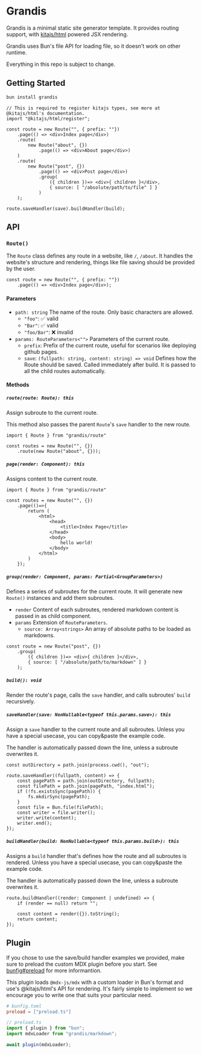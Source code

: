 # Grandis

Grandis is a minimal static site generator template. It provides routing support, with [kitajs/html](https://github.com/kitajs/html) powered JSX rendering.

Grandis uses Bun's file API for loading file, so it doesn't work on other runtime.

Everything in this repo is subject to change.

## Getting Started

```bash
bun install grandis
```

```tsx
// This is required to register kitajs types, see more at @kitajs/html's documentation. 
import "@kitajs/html/register";

const route = new Route("", { prefix: ""})
	.page(() => <div>Index page</div>)
	.route(
		new Route("about", {})
			.page(() => <div>About page</div>)
	)
	.route(
		new Route("post", {})
			.page(() => <div>Post page</div>)
			.group(
				({ children })=> <div>{ children }</div>,
				{ source: [ "/absolute/path/to/file" ] }
			)
	);

route.saveHandler(save).buildHandler(build);
```

## API

### `Route()`

The `Route` class defines any route in a website, like `/`, `/about`. It handles the website's structure and rendering, things like file saving should be provided by the user. 

```tsx
const route = new Route("", { prefix: ""})
	.page(() => <div>Index page</div>);
```

#### Parameters

- `path: string`
	The name of the route. Only basic characters are allowed.
	- `"foo"`: ✅ valid
	- `"Bar"`: ✅ valid
	- `"foo/Bar"`: ❌ invalid
- `params: RouteParameters<"">`
	Parameters of the current route.
	- `prefix`: Prefix of the current route, useful for scenarios like deploying github pages.
	- `save`: `(fullpath: string, content: string) => void`
		Defines how the Route should be saved. Called immediately after build. It is passed to all the child routes automatically.

#### Methods

##### `route(route: Route): this`

Assign subroute to the current route.

This method also passes the parent `Route`'s `save` handler to the new route.

```tsx
import { Route } from "grandis/route"

const routes = new Route("", {})
	.route(new Route("about", {}));
```

##### `page(render: Component): this`

Assigns content to the current route.

```tsx
import { Route } from "grandis/route"

const routes = new Route("", {})
	.page(()=>{
		return (
			<html>
				<head>
					<title>Index Page</title>
				</head>
				<body>
					hello world!
				</body>
			</html>
		)
	});
```

##### `group(render: Component, params: Partial<GroupParameters>)`

Defines a series of subroutes for the current route. It will generate new `Route()` instances and add them subroutes.

- `render`
Content of each subroutes, rendered markdown content is passed in as child component.
- `params`
Extension of `RouteParameters`.
	- `source: Array<strings>`
	An array of absolute paths to be loaded as markdowns.

```tsx
const route = new Route("post", {})
	.group(
		({ children })=> <div>{ children }</div>,
		{ source: [ "/absolute/path/to/markdown" ] }
	);
```

##### `build(): void`

Render the route's page, calls the `save` handler, and calls subroutes' `build` recursively.

##### `saveHandler(save: NonNullable<typeof this.params.save>): this`

Assign a `save` handler to the current route and all subroutes. Unless you have a special usecase, you can copy&paste the example code.

The handler is automatically passed down the line, unless a subroute overwrites it.

```tsx
const outDirectory = path.join(process.cwd(), "out");

route.saveHandler((fullpath, content) => {
	const pagePath = path.join(outDirectory, fullpath);
	const filePath = path.join(pagePath, "index.html");
	if (!fs.existsSync(pagePath)) {
		fs.mkdirSync(pagePath);
	}
	const file = Bun.file(filePath);
	const writer = file.writer();
	writer.write(content);
	writer.end();
});
```

##### `buildHandler(build: NonNullable<typeof this.params.build>): this`

Assigns a `build` handler that's defines how the route and all subroutes is rendered. Unless you have a special usecase, you can copy&paste the example code.

The handler is automatically passed down the line, unless a subroute overwrites it.

```tsx
route.buildHandler((render: Component | undefined) => {
	if (render == null) return "";

	const content = render({}).toString();
	return content;
});
```

## Plugin

If you chose to use the save/build handler examples we provided, make sure to preload the custom MDX plugin before you start. See [bunfig#preload](https://bun.sh/docs/runtime/bunfig#preload) for more informantion.

This plugin loads `@mdx-js/mdx` with a custom loader in Bun's format and use's @kitajs/html's API for rendering. It's fairly simple to implement so we encourage you to write one that suits your particular need.

```toml
# bunfig.toml
preload = ["preload.ts"]
```

```ts
// preload.ts
import { plugin } from "bun";
import mdxLoader from "grandis/markdown";

await plugin(mdxLoader);
```